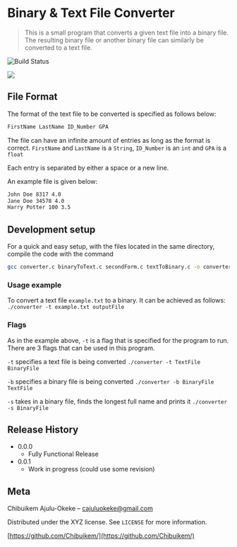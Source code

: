 # Binary & Text File Converter
> This is a small program that converts a given text file into a binary file. The resulting binary file or another binary file can similarly be converted to a text file.

![Build Status][travis-image]

![](header.png)
## File Format

The format of the text file to be converted is specified as follows below:
```sh
FirstName LastName ID_Number GPA
```
The file can have an infinite amount of entries as long as the format is correct.
```FirstName``` and ```LastName``` is a ```String```,
```ID_Number``` is an ```int``` and
```GPA``` is a ```float```

Each entry is separated by either a space or a new line.

An example file is given below:
```sh
John Doe 8317 4.0
Jane Doe 34578 4.0
Harry Potter 100 3.5
```
## Development setup
For a quick and easy setup, with the files located in the same directory, compile the code with the command
```sh
gcc converter.c binaryToText.c secondForm.c textToBinary.c -o converter 
```

### Usage example

To convert a text file ```example.txt``` to a binary. It can be achieved as follows:
```./converter -t example.txt outputFile```

### Flags
As in the example above, ```-t``` is a flag that is specified for the program to run. There are 3 flags that can be used in this program.

```-t``` specifies a text file is being converted ```./converter -t TextFile BinaryFile```

```-b``` specifies a binary file is being converted ```./converter -b BinaryFile TextFile```

```-s``` takes in a binary file, finds the longest full name and prints it ```./converter -s BinaryFile```

## Release History
* 0.0.0
    * Fully Functional Release
* 0.0.1
    * Work in progress (could use some revision)

## Meta

Chibuikem Ajulu-Okeke – cajuluokeke@gmail.com

Distributed under the XYZ license. See ``LICENSE`` for more information.

[https://github.com/Chibuikem/](https://github.com/Chibuikem/)


<!-- Markdown link & img dfn's -->
[travis-image]: https://img.shields.io/travis/dbader/node-datadog-metrics/master.svg?style=flat-square
